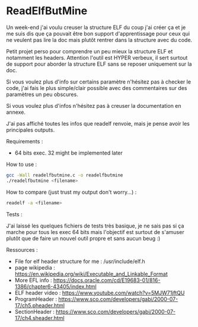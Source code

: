 # ReadElfButMine

Un week-end j'ai voulu creuser la structure ELF du coup j'ai créer ça et je me suis dis que ça pouvait être bon support d'apprentissage pour ceux qui ne 
veulent pas lire la doc mais plutôt rentrer dans la structure avec du code.

Petit projet perso pour comprendre un peu mieux la structure ELF et notamment les headers.
Attention l'outil est HYPER verbeux, il sert surtout de support pour aborder la structure ELF sans se reposer uniquement sur la doc.

Si vous voulez plus d'info sur certains paramètre n'hésitez pas à checker le code, j'ai fais le plus simple/clair possible avec des commentaires
sur des paramètres un peu obscures. 

Si vous voulez plus d'infos n'hésitez pas à creuser la documentation en annexe. 

J'ai pas affiché toutes les infos que readelf renvoie, mais je pense avoir les principales outputs.

Requirements : 

- 64 bits exec. 32 might be implemented later 

How to use : 

```bash 
gcc -Wall readelfbutmine.c -o readelfbutmine
./readelfbutmine <filename> 
```

How to compare (just trust my output don't worry...) : 

```bash 
readelf -a <filename> 
```

Tests : 

J'ai laissé les quelques fichiers de tests très basique, je ne sais pas si ça marche pour tous les exec 64 bits mais l'objectif est surtout de s'amuser plutôt que de
faire un nouvel outil propre et sans aucun beug :)

Ressources : 

- File for elf header structure  for me : /usr/include/elf.h
- page wikipedia : https://en.wikipedia.org/wiki/Executable_and_Linkable_Format
- More EFL info : https://docs.oracle.com/cd/E19683-01/816-1386/chapter6-43405/index.html
- ELF header video : https://www.youtube.com/watch?v=5MJW71jftQU
- ProgramHeader : https://www.sco.com/developers/gabi/2000-07-17/ch5.pheader.html
- SectionHeader : https://www.sco.com/developers/gabi/2000-07-17/ch4.sheader.html
